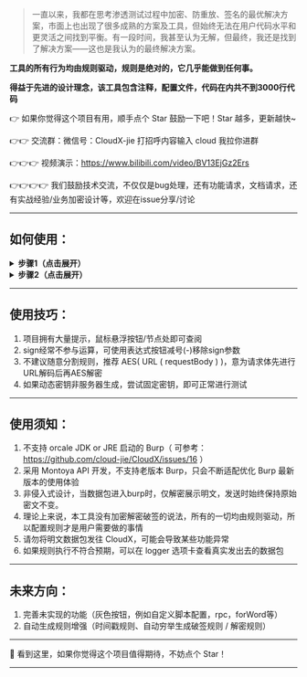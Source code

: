 > 一直以来，我都在思考渗透测试过程中加密、防重放、签名的最优解决方案，市面上也出现了很多成熟的方案及工具，但始终无法在用户代码水平和更灵活之间找到平衡。有一段时间，我甚至认为无解，但最终，我还是找到了解决方案——这也是我认为的最终解决方案。

**工具的所有行为均由规则驱动，规则是绝对的，它几乎能做到任何事。**

**得益于先进的设计理念，该工具包含注释，配置文件，代码在内共不到3000行代码**

👉 如果你觉得这个项目有用，顺手点个 Star 鼓励一下吧！Star 越多，更新越快~

👉👉 交流群：微信号：CloudX-jie 打招呼内容输入 cloud 我拉你进群

👉👉👉 视频演示：https://www.bilibili.com/video/BV13EjGz2Ers

👉👉👉👉 我们鼓励技术交流，不仅仅是bug处理，还有功能请求，文档请求，还有实战经验/业务加密设计等，欢迎在issue分享/讨论

---

## 如何使用：
<details>
<summary><strong>步骤1（点击展开）</strong></summary>

![image](./images/417664051-5f3a0453-f3c0-4ac2-a2a4-a56e66118d96.png)

</details>

<details>
<summary><strong>步骤2（点击展开）</strong></summary>

![FnGmEPRISjpE8nAUYFvrsr-FeU0A](./images/417638223-d980da24-3f01-4394-a496-6145ba5a2762.jpg)

</details>

---

## 使用技巧：
1. 项目拥有大量提示，鼠标悬浮按钮/节点处即可查阅
2. sign经常不参与运算，可使用表达式按钮减号(-)移除sign参数
3. 不建议随意分割规则，推荐 AES( URL ( requestBody ) )，意为请求体先进行URL解码后再AES解密
4. 如果动态密钥非服务器生成，尝试固定密钥，即可正常进行测试

---

## 使用须知：

1. 不支持 orcale JDK or JRE 启动的 Burp（ 可参考：https://github.com/cloud-jie/CloudX/issues/16 ）
2. 采用 Montoya API 开发，不支持老版本 Burp，只会不断适配优化 Burp 最新版本的使用体验
3. 非侵入式设计，当数据包进入burp时，仅解密展示明文，发送时始终保持原始密文不变。
4. 理论上来说，本工具没有加密解密破签的说法，所有的一切均由规则驱动，所以配置规则才是用户需要做的事情
5. 请勿将明文数据包发往 CloudX，可能会导致某些功能异常
6. 如果规则执行不符合预期，可以在 logger 选项卡查看真实发出去的数据包

---

## 未来方向：

1. 完善未实现的功能（灰色按钮，例如自定义脚本配置，rpc，forWord等）
2. 自动生成规则增强（时间戳规则、自动穷举生成破签规则 / 解密规则）

---

🌟 看到这里，如果你觉得这个项目值得期待，不妨点个 Star！

---
